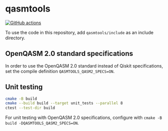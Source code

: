 # qasmtools

[![GitHub actions](https://github.com/softwareqinc/qasmtools/actions/workflows/cmake.yml/badge.svg)](https://github.com/softwareQinc/qasmtools/actions)

To use the code in this repository, add `qasmtools/include` as an include
directory.

## OpenQASM 2.0 standard specifications

In order to use the OpenQASM 2.0 standard instead of Qiskit specifications, set
the compile definition `QASMTOOLS_QASM2_SPECS=ON`.

## Unit testing

```bash
cmake -B build 
cmake --build build --target unit_tests --parallel 8
ctest --test-dir build
```

For unit testing with OpenQASM 2.0 specifications, configure with
`cmake -B build -DQASMTOOLS_QASM2_SPECS=ON`.
